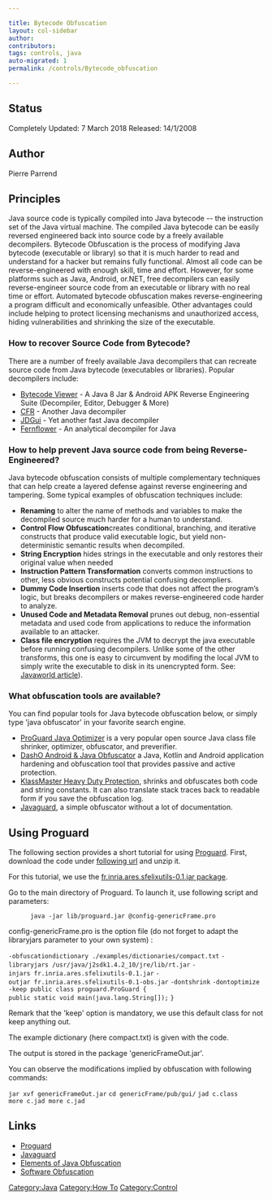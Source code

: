 ```yaml
---

title: Bytecode Obfuscation
layout: col-sidebar
author:
contributors:
tags: controls, java
auto-migrated: 1
permalink: /controls/Bytecode_obfuscation

---
```


## Status

Completely Updated: 7 March 2018
Released: 14/1/2008

## Author

Pierre Parrend

## Principles

Java source code is typically compiled into Java bytecode -- the
instruction set of the Java virtual machine. The compiled Java bytecode
can be easily reversed engineered back into source code by a freely
available decompilers. Bytecode Obfuscation is the process of modifying
Java bytecode (executable or library) so that it is much harder to read
and understand for a hacker but remains fully functional. Almost all
code can be reverse-engineered with enough skill, time and effort.
However, for some platforms such as Java, Android, or.NET, free
decompilers can easily reverse-engineer source code from an executable
or library with no real time or effort. Automated bytecode obfuscation
makes reverse-engineering a program difficult and economically
unfeasible. Other advantages could include helping to protect licensing
mechanisms and unauthorized access, hiding vulnerabilities and shrinking
the size of the executable.

### How to recover Source Code from Bytecode?

There are a number of freely available Java decompilers that can
recreate source code from Java bytecode (executables or libraries).
Popular decompilers include:

  - [Bytecode Viewer](https://bytecodeviewer.com) - A Java 8 Jar &
    Android APK Reverse Engineering Suite (Decompiler, Editor, Debugger
    & More)
  - [CFR](http://www.benf.org/other/cfr/) - Another Java decompiler
  - [JDGui](http://jd.benow.ca/) - Yet another fast Java decompiler
  - [Fernflower](https://github.com/fesh0r/fernflower) - An analytical
    decompiler for Java

### How to help prevent Java source code from being Reverse-Engineered?

Java bytecode obfuscation consists of multiple complementary techniques
that can help create a layered defense against reverse engineering and
tampering. Some typical examples of obfuscation techniques include:

  - <b>Renaming</b> to alter the name of methods and variables to make
    the decompiled source much harder for a human to understand.
  - <b>Control Flow Obfuscation</b>creates conditional, branching, and
    iterative constructs that produce valid executable logic, but yield
    non-deterministic semantic results when decompiled.
  - <b>String Encryption</b> hides strings in the executable and only
    restores their original value when needed
  - <b>Instruction Pattern Transformation</b> converts common
    instructions to other, less obvious constructs potential confusing
    decompliers.
  - <b>Dummy Code Insertion</b> inserts code that does not affect the
    program’s logic, but breaks decompilers or makes reverse-engineered
    code harder to analyze.
  - <b>Unused Code and Metadata Removal</b> prunes out debug,
    non-essential metadata and used code from applications to reduce the
    information available to an attacker.
  - <b>Class file encryption</b> requires the JVM to decrypt the java
    executable before running confusing decompilers. Unlike some of the
    other transforms, this one is easy to circumvent by modifing the
    local JVM to simply write the executable to disk in its unencrypted
    form. See: [Javaworld
    article](http://www.javaworld.com/javaworld/javaqa/2003-05/01-qa-0509-jcrypt.html?page=2)).

### What obfuscation tools are available?

You can find popular tools for Java bytecode obfuscation below, or
simply type 'java obfuscator' in your favorite search engine.

  - [ProGuard Java
    Optimizer](https://sourceforge.net/projects/proguard/) is a very
    popular open source Java class file shrinker, optimizer, obfuscator,
    and preverifier.
  - [DashO Android & Java
    Obfuscator](https://www.preemptive.com/products/dasho/overview) a
    Java, Kotlin and Android application hardening and obfuscation tool
    that provides passive and active protection.
  - [KlassMaster Heavy Duty
    Protection](http://www.zelix.com/klassmaster/), shrinks and
    obfuscates both code and string constants. It can also translate
    stack traces back to readable form if you save the obfuscation log.
  - [Javaguard](http://sourceforge.net/projects/javaguard/), a simple
    obfuscator without a lot of documentation.

## Using Proguard

The following section provides a short tutorial for using
[Proguard](http://proguard.sourceforge.net/). First, download the code
under [following
url](http://sourceforge.net/project/showfiles.php?group_id=54750) and
unzip it.

For this tutorial, we use the [fr.inria.ares.sfelixutils-0.1.jar
package](http://www.rzo.free.fr/applis/fr.inria.ares.sfelixutils-0.1.jar).

Go to the main directory of Proguard. To launch it, use following script
and parameters:

`      java -jar lib/proguard.jar @config-genericFrame.pro`

config-genericFrame.pro is the option file (do not forget to adapt the
libraryjars parameter to your own system) :

`-obfuscationdictionary ./examples/dictionaries/compact.txt`
`-libraryjars /usr/java/j2sdk1.4.2_10/jre/lib/rt.jar`
`-injars fr.inria.ares.sfelixutils-0.1.jar`
`-outjar fr.inria.ares.sfelixutils-0.1-obs.jar`
`-dontshrink`
`-dontoptimize`
`-keep public class proguard.ProGuard {`
`public static void main(java.lang.String[]);`
`}`

Remark that the 'keep' option is mandatory, we use this default class
for not keep anything out.

The example dictionary (here compact.txt) is given with the code.

The output is stored in the package 'genericFrameOut.jar'.

You can observe the modifications implied by obfuscation with following
commands:

`jar xvf genericFrameOut.jar`
`cd genericFrame/pub/gui/`
`jad c.class`
`more c.jad more c.jad`

## Links

  - [Proguard](https://www.guardsquare.com/en/proguard)
  - [Javaguard](http://sourceforge.net/projects/javaguard/)
  - [Elements of Java
    Obfuscation](https://www.preemptive.com/obfuscation)
  - [Software
    Obfuscation](https://en.wikipedia.org/wiki/Obfuscation_\(software\))

[Category:Java](Category:Java "wikilink") [Category:How
To](Category:How_To "wikilink")
[Category:Control](Category:Control "wikilink")
